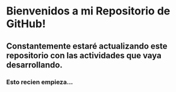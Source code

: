 # Bienvenidos a mi Repositorio de GitHub!
## Constantemente estaré actualizando este repositorio con las actividades que vaya desarrollando. 
### Esto recien empieza...
